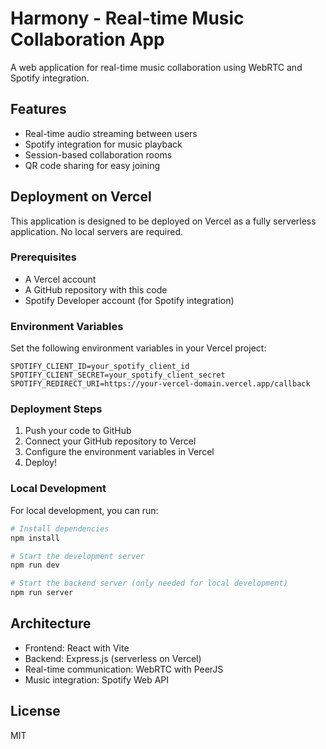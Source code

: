 # Harmony - Real-time Music Collaboration App

A web application for real-time music collaboration using WebRTC and Spotify integration.

## Features

- Real-time audio streaming between users
- Spotify integration for music playback
- Session-based collaboration rooms
- QR code sharing for easy joining

## Deployment on Vercel

This application is designed to be deployed on Vercel as a fully serverless application. No local servers are required.

### Prerequisites

- A Vercel account
- A GitHub repository with this code
- Spotify Developer account (for Spotify integration)

### Environment Variables

Set the following environment variables in your Vercel project:

```
SPOTIFY_CLIENT_ID=your_spotify_client_id
SPOTIFY_CLIENT_SECRET=your_spotify_client_secret
SPOTIFY_REDIRECT_URI=https://your-vercel-domain.vercel.app/callback
```

### Deployment Steps

1. Push your code to GitHub
2. Connect your GitHub repository to Vercel
3. Configure the environment variables in Vercel
4. Deploy!

### Local Development

For local development, you can run:

```bash
# Install dependencies
npm install

# Start the development server
npm run dev

# Start the backend server (only needed for local development)
npm run server
```

## Architecture

- Frontend: React with Vite
- Backend: Express.js (serverless on Vercel)
- Real-time communication: WebRTC with PeerJS
- Music integration: Spotify Web API

## License

MIT 